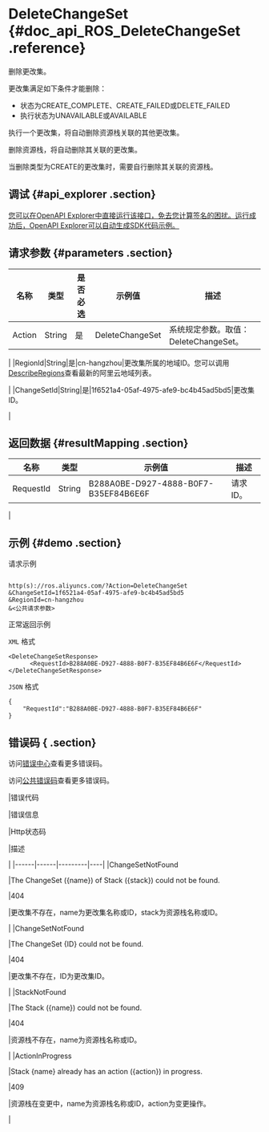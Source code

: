 # DeleteChangeSet {#doc_api_ROS_DeleteChangeSet .reference}

删除更改集。

更改集满足如下条件才能删除：

-   状态为CREATE\_COMPLETE、CREATE\_FAILED或DELETE\_FAILED
-   执行状态为UNAVAILABLE或AVAILABLE

执行一个更改集，将自动删除资源栈关联的其他更改集。

删除资源栈，将自动删除其关联的更改集。

当删除类型为CREATE的更改集时，需要自行删除其关联的资源栈。

## 调试 {#api_explorer .section}

[您可以在OpenAPI Explorer中直接运行该接口，免去您计算签名的困扰。运行成功后，OpenAPI Explorer可以自动生成SDK代码示例。](https://api.aliyun.com/#product=ROS&api=DeleteChangeSet&type=RPC&version=2019-09-10)

## 请求参数 {#parameters .section}

|名称|类型|是否必选|示例值|描述|
|--|--|----|---|--|
|Action|String|是|DeleteChangeSet|系统规定参数。取值：DeleteChangeSet。

 |
|RegionId|String|是|cn-hangzhou|更改集所属的地域ID。您可以调用[DescribeRegions](~~131035~~)查看最新的阿里云地域列表。

 |
|ChangeSetId|String|是|1f6521a4-05af-4975-afe9-bc4b45ad5bd5|更改集ID。

 |

## 返回数据 {#resultMapping .section}

|名称|类型|示例值|描述|
|--|--|---|--|
|RequestId|String|B288A0BE-D927-4888-B0F7-B35EF84B6E6F|请求ID。

 |

## 示例 {#demo .section}

请求示例

``` {#request_demo}

http(s)://ros.aliyuncs.com/?Action=DeleteChangeSet
&ChangeSetId=1f6521a4-05af-4975-afe9-bc4b45ad5bd5
&RegionId=cn-hangzhou
&<公共请求参数>

```

正常返回示例

`XML` 格式

``` {#xml_return_success_demo}
<DeleteChangeSetResponse>
      <RequestId>B288A0BE-D927-4888-B0F7-B35EF84B6E6F</RequestId>
</DeleteChangeSetResponse>
```

`JSON` 格式

``` {#json_return_success_demo}
{
	"RequestId":"B288A0BE-D927-4888-B0F7-B35EF84B6E6F"
}
```

## 错误码 { .section}

访问[错误中心](https://error-center.aliyun.com/status/product/ROS)查看更多错误码。

访问[公共错误码](~~131033~~)查看更多错误码。

|错误代码

|错误信息

|Http状态码

|描述

|
|------|------|---------|----|
|ChangeSetNotFound

|The ChangeSet \(\{name\}\) of Stack \(\{stack\}\) could not be found.

|404

|更改集不存在，name为更改集名称或ID，stack为资源栈名称或ID。

|
|ChangeSetNotFound

|The ChangeSet \{ID\} could not be found.

|404

|更改集不存在，ID为更改集ID。

|
|StackNotFound

|The Stack \(\{name\}\) could not be found.

|404

|资源栈不存在，name为资源栈名称或ID。

|
|ActionInProgress

|Stack \{name\} already has an action \(\{action\}\) in progress.

|409

|资源栈在变更中，name为资源栈名称或ID，action为变更操作。

|


